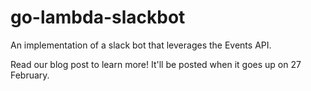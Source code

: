 # go-lambda-slackbot
An implementation of a slack bot that leverages the Events API.

Read our blog post to learn more! It'll be posted when it goes up on 27 February.